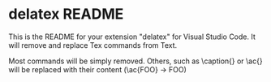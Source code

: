 # delatex README

This is the README for your extension "delatex" for Visual Studio Code. 
It will remove and replace Tex commands from Text.

Most commands will be simply removed. Others, such as \caption{} or \ac{} will be replaced with their content (\ac{FOO} -> FOO)
